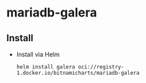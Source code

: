 # mariadb-galera

## Install

* Install via Helm
    ```
    helm install galera oci://registry-1.docker.io/bitnamicharts/mariadb-galera
    ```
